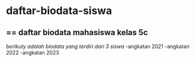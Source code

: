 # daftar-biodata-siswa 
==
daftar biodata mahasiswa kelas 5c 
--
*berikuty adalah biodata yang terdiri dari 3 siswa*
-angkatan 2021
-angkatan 2022
-angkatan 2023
